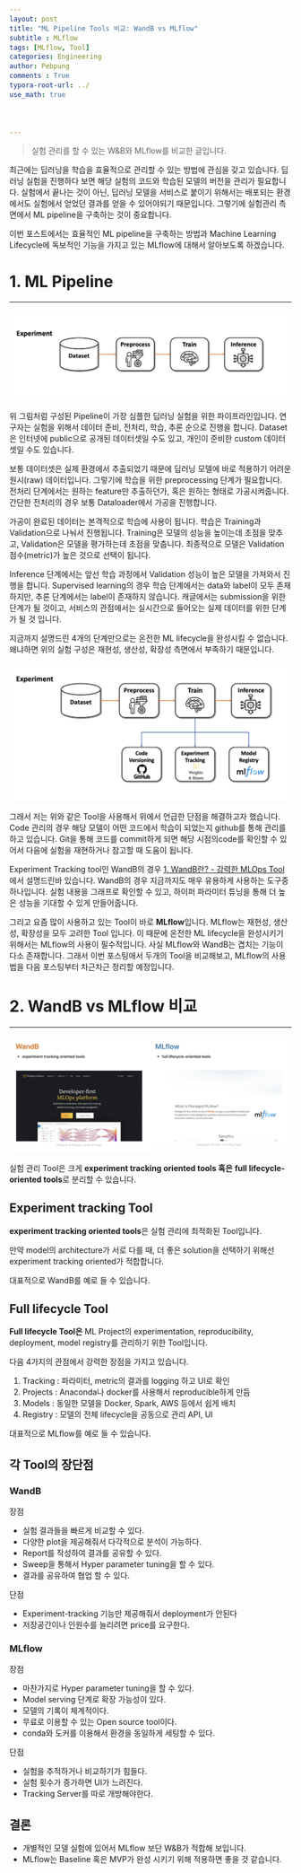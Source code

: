 ```yaml
---
layout: post
title: "ML Pipeline Tools 비교: WandB vs MLflow"
subtitle : MLflow
tags: [MLflow, Tool]
categories: Engineering
author: Pebpung
comments : True
typora-root-url: ../
use_math: true



---
```


>  실험 관리를 할 수 있는 W&B와 MLflow를 비교한 글입니다.

최근에는 딥러닝을 학습을 효율적으로 관리할 수 있는 방법에 관심을 갖고 있습니다. 딥러닝 실험을 진행하다 보면 해당 실험의 코드와 학습된 모델의 버전을 관리가 필요합니다. 실험에서 끝나는 것이 아닌, 딥러닝 모델을 서비스로 붙이기 위해서는 배포되는 환경에서도 실험에서 얻었던 결과를 얻을 수 있어야되기 때문입니다. 그렇기에 실험관리 측면에서 ML pipeline을 구축하는 것이 중요합니다. 

이번 포스트에서는 효율적인 ML pipeline을 구축하는 방법과 Machine Learning Lifecycle에 독보적인 기능을 가지고 있는 MLflow에 대해서 알아보도록 하겠습니다. 

# 1. ML Pipeline 

---

![image-20220601175702366](/assets/img/2022-06-01-MLflow-1/image-20220601175702366.png)

위 그림처럼 구성된 Pipeline이 가장 심플한 딥러닝 실험을 위한 파이프라인입니다. 연구자는 실험을 위해서 데이터 준비, 전처리, 학습, 추론 순으로 진행을 합니다. Dataset은 인터넷에 public으로 공개된 데이터셋일 수도 있고, 개인이 준비한 custom 데이터셋일 수도 있습니다. 

보통 데이터셋은 실제 환경에서 추출되었기 때문에 딥러닝 모델에 바로 적용하기 어려운 원시(raw) 데이터입니다. 그렇기에 학습을 위한 preprocessing 단계가 필요합니다. 전처리 단계에서는 원하는 feature만 추출하던가, 혹은 원하는 형태로 가공시켜줍니다. 간단한 전처리의 경우 보통 Dataloader에서 가공을 진행합니다. 

가공이 완료된 데이터는 본격적으로 학습에 사용이 됩니다. 학습은 Training과 Validation으로 나눠서 진행됩니다. Training은 모델의 성능을 높이는데 초점을 맞추고, Validation은 모델을 평가하는데 초점을 맞춥니다. 최종적으로 모델은 Validation 점수(metric)가 높은 것으로 선택이 됩니다. 

Inference 단계에서는 앞선 학습 과정에서 Validation 성능이 높은 모델을 가져와서 진행을 합니다. Supervised learning의 경우 학습 단계에서는 data와 label이 모두 존재하지만, 추론 단계에서는 label이 존재하지 않습니다. 캐글에서는 submission을 위한 단계가 될 것이고, 서비스의 관점에서는 실시간으로 들어오는 실제 데이터를 위한 단계가 될 것 입니다. 

지금까지 설명드린 4개의 단계만으로는 온전한 ML lifecycle을 완성시킬 수 없습니다. 왜냐하면 위의 실험 구성은 재현성, 생산성, 확장성 측면에서 부족하기 때문입니다. 

 ![image-20220601182507100](/assets/img/2022-06-01-MLflow-1/image-20220601182507100.png)

그래서 저는 위와 같은 Tool을 사용해서 위에서 언급한 단점을 해결하고자 했습니다. Code 관리의 경우 해당 모델이 어떤 코드에서 학습이 되었는지 github를 통해 관리를 하고 있습니다. Git을 통해 코드를 commit하게 되면 해당 시점의code를 확인할 수 있어서 다음에 실험을 재현하거나 참고할 때 도움이 됩니다. 

Experiment Tracking tool인 WandB의 경우 [1. WandB란? - 강력한 MLOps Tool](https://pebpung.github.io/wandb/2021/10/06/WandB-1.html)에서 설명드린바 있습니다. WandB의 경우 지금까지도 매우 유용하게 사용하는 도구중 하나입니다. 실험 내용을 그래프로 확인할 수 있고, 하이퍼 파라미터 튜닝을 통해 더 높은 성능을 기대할 수 있게 만들어줍니다. 

그리고 요즘 많이 사용하고 있는 Tool이 바로 **MLflow**입니다. MLflow는  재현성, 생산성, 확장성을 모두 고려한 Tool 입니다. 이 때문에 온전한 ML lifecycle을 완성시키기 위해서는 MLflow의 사용이 필수적입니다. 사실 MLflow와 WandB는 겹치는 기능이 다소 존재합니다. 그래서 이번 포스팅애서 두개의 Tool을 비교해보고, MLflow의 사용법을 다음 포스팅부터 차근차근 정리할 예정입니다. 



# 2. WandB vs MLflow 비교

---



![image-20220601190358509](/assets/img/2022-06-01-MLflow-1/image-20220601190358509.png)

실험 관리 Tool은 크게 **experiment tracking oriented tools 혹은** **full lifecycle-oriented tools**로 분리할 수 있습니다.

## Experiment tracking Tool

**experiment tracking oriented tools**은 실험 관리에 최적화된 Tool입니다.

만약 model의 architecture가 서로 다를 때, 더 좋은 solution을 선택하기 위해선 experiment tracking oriented가 적합합니다.

대표적으로 WandB를 예로 들 수 있습니다. 

## Full lifecycle Tool

**Full lifecycle Tool은** ML Project의 experimentation, reproducibility, deployment, model registry를 관리하기 위한 Tool입니다.

다음 4가지의 관점에서 강력한 장점을 가지고 있습니다. 

1.  Tracking : 파라미터, metric의 결과를 logging 하고 UI로 확인
2.  Projects : Anaconda나 docker를 사용해서 reproducible하게 만듬
3.  Models : 동일한 모델을 Docker, Spark, AWS 등에서 쉽게 배치
4.  Registry : 모델의 전체 lifecycle을 공동으로 관리 API, UI

대표적으로 MLflow를 예로 들 수 있습니다. 

## 각 Tool의 장단점

### WandB

장점

-  실험 결과들을 빠르게 비교할 수 있다.
-  다양한 plot을 제공해줘서 다각적으로 분석이 가능하다.
-  Report를 작성하여 결과를 공유할 수 있다.
-  Sweep을 통해서 Hyper parameter tuning을 할 수 있다.
-  결과를 공유하여 협업 할 수 있다.

단점

-  Experiment-tracking 기능만 제공해줘서 deployment가 안된다
-  저장공간이나 인원수를 늘리려면 price를 요구한다.

### MLflow 

장점

-  마찬가지로 Hyper parameter tuning을 할 수 있다.
-  Model serving 단계로 확장 가능성이 있다.
-  모델의 기록이 체계적이다.
-  무료로 이용할 수 있는 Open source tool이다.
-  conda와 도커를 이용해서 환경을 동일하게 세팅할 수 있다.

단점

-  실험을 추적하거나 비교하기가 힘들다.
-  실험 횟수가 증가하면 UI가 느려진다.
-  Tracking Server를 따로 개방해야한다. 

## 결론

-  개별적인 모델 실험에 있어서 MLflow 보단 W&B가 적합해 보입니다.
-  MLflow는 Baseline 혹은 MVP가 완성 시키기 위해 적용하면 좋을 것 같습니다.